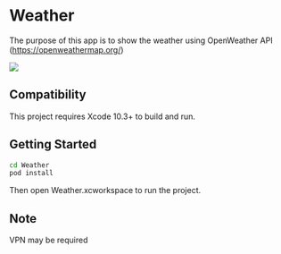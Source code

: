 # Weather

The purpose of this app is to show the weather using OpenWeather API (https://openweathermap.org/)


![](https://github.com/Adele94/Weather/blob/master/ScreenRecord.gif) 

## Compatibility
This project requires Xcode 10.3+ to build and run.

## Getting Started
```sh
cd Weather
pod install
```
Then open Weather.xcworkspace to run the project.

## Note
VPN may be required
